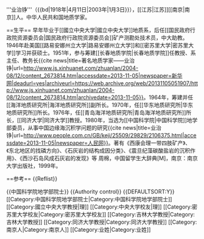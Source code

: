 '''业治铮'''（{{bd|1918年|4月11日|2003年|1月3日}}），[[江苏|江苏]][[南京|南京]]人。中华人民共和国地质学家。

==生平==
早年毕业于[[國立中央大学|國立中央大学]]地质系，后任[[国民政府行政院资源委员会|国民政府行政院资源委员会]]矿产测勘处技术员，中大助教。1946年赴美国[[路易安娜州立大学|路易安娜州立大学]]和[[密苏里大学|密苏里大学]]学习并获硕士。1951年，参与筹建[[长春地质学院|长春地质学院]]任教授、系主任、教务长<ref>{{cite news|title=著名地质学家——业治铮|url=http://www.js.xinhuanet.com/zhuanlan/2004-08/12/content_2673814.htm|accessdate=2013-11-05|newspaper=新华网|deadurl=yes|archiveurl=https://web.archive.org/web/20131105051907/http://www.js.xinhuanet.com/zhuanlan/2004-08/12/content_2673814.htm|archivedate=2013-11-05}}</ref>。1964年，筹建并任[[海洋地质研究所|海洋地质研究所]]副所长。1970年，任[[华东地质研究所|华东地质研究所]]所长。1976年，任[[青岛海洋地质研究所|青岛海洋地质研究所]]所长，[[同济大学|同济大学]]教授。1980年，当选为[[中国科学院|中国科学院]]地学部委员，从事中国边缘海沉积学问题的研究<ref>{{cite news|title=业治铮|url=http://www.people.com.cn/GB/keji/25509/29829/2106375.html|accessdate=2013-11-05|newspaper=人民网}}</ref>。著有《西康会理一带四肢矿产》、《东北地区的找磷方向》、《石灰岩的结构成因分类》、《震旦纪藻碳酸盐岩的沉积作用》、《西沙石岛风成石灰岩的发现》等<ref> 周棉，中国留学生大辞典[M]，南京：南京大学出版社，1999年</ref>。

==参考==
{{Reflist}}

{{中国科学院地学部院士}}
{{Authority control}}
{{DEFAULTSORT:Y}}
[[Category:中国科学院地学部院士|Category:中国科学院地学部院士]]
[[Category:國立中央大学教授|理]]
[[Category:中央大学校友|理]]
[[Category:密苏里大学校友|Category:密苏里大学校友]]
[[Category:吉林大学教授|Category:吉林大学教授]]
[[Category:同济大学教授|Category:同济大学教授]]
[[Category:南京人|Category:南京人]]
[[Category:业姓|Category:业姓]]